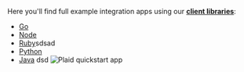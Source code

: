 Here you'll find full example integration apps using our [**client libraries**][libraries]:

- [Go][go-example]
- [Node][node-example]
- [Ruby][ruby-example]sdsad
- [Python][python-example]
- [Java][java-example]
dsd
![Plaid quickstart app](/assets/quickstart-screenshot.png)

[quickstart]: https://plaid.com/docs/quickstart
[libraries]: https://plaid.com/docs/libraries
[node-example]: /node
[ruby-example]: /ruby
[python-example]: /python
[java-example]: /java
[go-example]: /go
